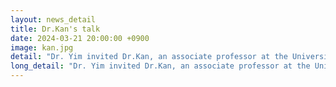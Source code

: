 ```yaml
---
layout: news_detail
title: Dr.Kan's talk
date: 2024-03-21 20:00:00 +0900
image: kan.jpg
detail: "Dr. Yim invited Dr.Kan, an associate professor at the University of Colorado. The title of the talk was 'Exploring the intersections of bilingual language development and developmental language disorder'."
long_detail: "Dr. Yim invited Dr.Kan, an associate professor at the University of Colorado. The title of the talk was 'Exploring the intersections of bilingual language development and developmental language disorder'."
---
```


